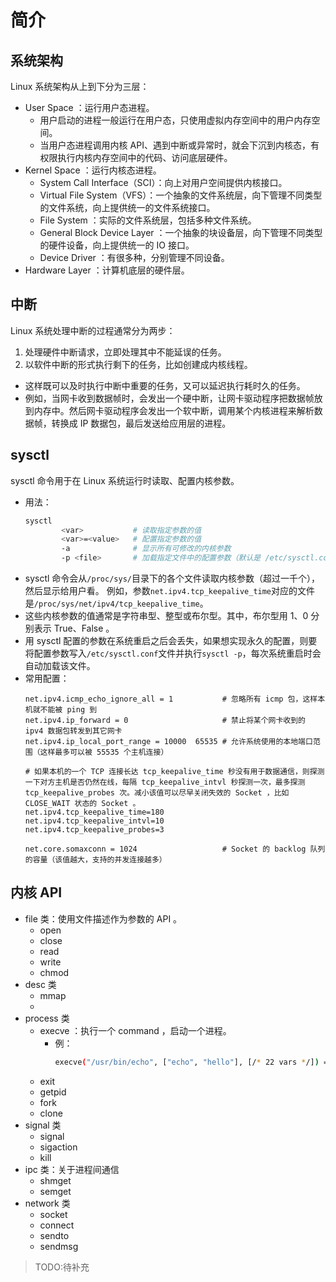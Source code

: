 # 简介

## 系统架构

Linux 系统架构从上到下分为三层：
- User Space ：运行用户态进程。
  - 用户启动的进程一般运行在用户态，只使用虚拟内存空间中的用户内存空间。
  - 当用户态进程调用内核 API、遇到中断或异常时，就会下沉到内核态，有权限执行内核内存空间中的代码、访问底层硬件。
- Kernel Space ：运行内核态进程。
  - System Call Interface（SCI）：向上对用户空间提供内核接口。
  - Virtual File System（VFS）：一个抽象的文件系统层，向下管理不同类型的文件系统，向上提供统一的文件系统接口。
  - File System ：实际的文件系统层，包括多种文件系统。
  - General Block Device Layer ：一个抽象的块设备层，向下管理不同类型的硬件设备，向上提供统一的 IO 接口。
  - Device Driver ：有很多种，分别管理不同设备。
- Hardware Layer ：计算机底层的硬件层。

## 中断

Linux 系统处理中断的过程通常分为两步：
1. 处理硬件中断请求，立即处理其中不能延误的任务。
2. 以软件中断的形式执行剩下的任务，比如创建成内核线程。
  - 这样既可以及时执行中断中重要的任务，又可以延迟执行耗时久的任务。
  - 例如，当网卡收到数据帧时，会发出一个硬中断，让网卡驱动程序把数据帧放到内存中。然后网卡驱动程序会发出一个软中断，调用某个内核进程来解析数据帧，转换成 IP 数据包，最后发送给应用层的进程。

## sysctl

sysctl 命令用于在 Linux 系统运行时读取、配置内核参数。
- 用法：
    ```sh
    sysctl
            <var>           # 读取指定参数的值
            <var>=<value>   # 配置指定参数的值
            -a              # 显示所有可修改的内核参数
            -p <file>       # 加载指定文件中的配置参数（默认是 /etc/sysctl.conf 文件）
    ```
- sysctl 命令会从`/proc/sys/`目录下的各个文件读取内核参数（超过一千个），然后显示给用户看。
  例如，参数`net.ipv4.tcp_keepalive_time`对应的文件是`/proc/sys/net/ipv4/tcp_keepalive_time`。
- 这些内核参数的值通常是字符串型、整型或布尔型。其中，布尔型用 1、0 分别表示 True、False 。
- 用 sysctl 配置的参数在系统重启之后会丢失，如果想实现永久的配置，则要将配置参数写入`/etc/sysctl.conf`文件并执行`sysctl -p`，每次系统重启时会自动加载该文件。
- 常用配置：
    ```
    net.ipv4.icmp_echo_ignore_all = 1           # 忽略所有 icmp 包，这样本机就不能被 ping 到
    net.ipv4.ip_forward = 0                     # 禁止将某个网卡收到的 ipv4 数据包转发到其它网卡
    net.ipv4.ip_local_port_range = 10000  65535 # 允许系统使用的本地端口范围（这样最多可以被 55535 个主机连接）

    # 如果本机的一个 TCP 连接长达 tcp_keepalive_time 秒没有用于数据通信，则探测一下对方主机是否仍然在线，每隔 tcp_keepalive_intvl 秒探测一次，最多探测 tcp_keepalive_probes 次。减小该值可以尽早关闭失效的 Socket ，比如 CLOSE_WAIT 状态的 Socket 。
    net.ipv4.tcp_keepalive_time=180
    net.ipv4.tcp_keepalive_intvl=10
    net.ipv4.tcp_keepalive_probes=3

    net.core.somaxconn = 1024                   # Socket 的 backlog 队列的容量（该值越大，支持的并发连接越多）
    ```

## 内核 API

- file 类：使用文件描述作为参数的 API 。
  - open
  - close
  - read
  - write
  - chmod
- desc 类
  - mmap
  - 
- process 类
  - execve ：执行一个 command ，启动一个进程。
    - 例：
      ```sh
      execve("/usr/bin/echo", ["echo", "hello"], [/* 22 vars */]) = 0
      ```
  - exit
  - getpid
  - fork
  - clone
- signal 类
  - signal
  - sigaction
  - kill
- ipc 类：关于进程间通信
  - shmget
  - semget 
- network 类
  - socket
  - connect
  - sendto
  - sendmsg


> TODO:待补充
